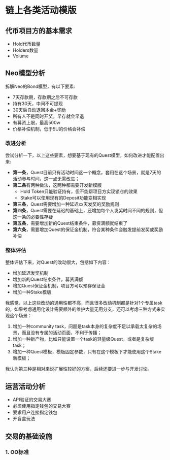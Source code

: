 # 链上各类活动模版

## 代币项目方的基本需求

*   Hold代币数量
*   Holders数量
*   Volume

## Neo模型分析

拆解Neo的Bond模型，有以下要素:

*   7天存款期，存款期之后不可存款
*   持有30天，中间不可提现
*   30天后自动退回本金+奖励
*   所有人不是同时开奖，早存就会早退
*   有募资上限，最高500w
*   价格补偿机制，低于5U的价格会补偿

### 改进分析

尝试分析一下，以上这些要素，想要基于现有的Quest模型，如何改进才能配置出来:

*   **第一条**，Quest目前只有活动时间这一个概念，套用在这个场景，就是7天的活动参与时间，这一点无需改进；
*   **第二条**有两种做法，这两种都需要开发新模版
    *   Hold Token只能验证持有，但不能帮项目方实现锁仓的效果
    *   Stake可以使用现有的Deposit功能变相实现
*   **第三条**，Quest需要增加一种延迟xx天发奖的奖励规则
*   **第四条**，Quest需要在延迟的基础上，还增加每个人发奖时间不同的规则，但这一条的必要性存疑
*   **第五条**，需要增加新的Quest结束条件，募资满额就结束了
*   **第六条**，需要增加Quest的保证金机制，符合某种条件会触发提前发奖或奖励补偿

### 整体评估

整体评估下来，对Quest的改动很大，包括如下内容：

*   增加延迟发奖机制
*   增加新的Quest结束条件，募资满额
*   增加Quest保证金机制，项目方可以预存保证金
*   增加一种Stake模版

我感觉，以上这些改动的通用性都不高，而且很多改动机制都是针对1个专属task的，如果考虑通用化设计需要额外的维护大量无用分支，还可以考虑三种方式来实现这个场景：

1.  增加一种community task，问题是task本身的复杂度不足以承载太复杂的场景，而且没有专属的活动页面，不利于传播；
2.  增加一种新产物，比如只能设置一个task的轻量级Quest，或者是复杂版task；
3.  增加一种Quest模板，模板固定参数，只有在这个模板下才能使用这个Stake新模板；

我认为第三种是相对来说扩展性较好的方案，后续还要进一步与开发讨论。

## 运营活动分析

*   API验证的交易大赛
*   必须使用指定钱包的交易大赛
*   要求用户连接指定钱包
*   开盲盒玩法

## 交易的基础设施

### 1. OO标准
